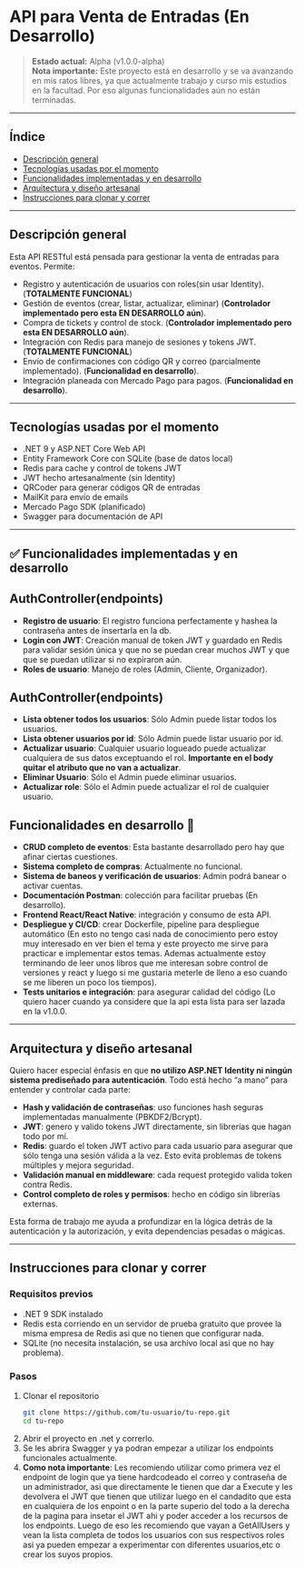# API para Venta de Entradas (En Desarrollo)

> **Estado actual:** Alpha (v1.0.0-alpha)  
> **Nota importante:** Este proyecto está en desarrollo y se va avanzando en mis ratos libres, ya que actualmente trabajo y curso mis estudios en la facultad. Por eso algunas funcionalidades aún no están terminadas.

---

## Índice

- [Descripción general](#descripción-general)  
- [Tecnologías usadas por el momento](#tecnologías-usadas-por-el-momento)  
- [Funcionalidades implementadas y en desarrollo](#funcionalidades-implementadas-y-en-desarrollo)  
- [Arquitectura y diseño artesanal](#arquitectura-y-diseño-artesanal)  
- [Instrucciones para clonar y correr](#instrucciones-para-clonar-y-correr)  

---

## Descripción general

Esta API RESTful está pensada para gestionar la venta de entradas para eventos. Permite:

- Registro y autenticación de usuarios con roles(sin usar Identity). (**TOTALMENTE FUNCIONAL**)
- Gestión de eventos (crear, listar, actualizar, eliminar) (**Controlador implementado pero esta EN DESARROLLO aún**).  
- Compra de tickets y control de stock. (**Controlador implementado pero esta EN DESARROLLO aún**).  
- Integración con Redis para manejo de sesiones y tokens JWT. (**TOTALMENTE FUNCIONAL**)
- Envío de confirmaciones con código QR y correo (parcialmente implementado). (**Funcionalidad en desarrollo**).
- Integración planeada con Mercado Pago para pagos. (**Funcionalidad en desarrollo**).
---

## Tecnologías usadas por el momento

- .NET 9 y ASP.NET Core Web API  
- Entity Framework Core con SQLite (base de datos local)  
- Redis para cache y control de tokens JWT  
- JWT hecho artesanalmente (sin Identity)  
- QRCoder para generar códigos QR de entradas  
- MailKit para envío de emails  
- Mercado Pago SDK (planificado)  
- Swagger para documentación de API  

---

## ✅ Funcionalidades implementadas y en desarrollo

## AuthController(endpoints)
- **Registro de usuario**: El registro funciona perfectamente y hashea la contraseña antes de insertarla en la db.  
- **Login con JWT**: Creación manual de token JWT y guardado en Redis para validar sesión única y que no se puedan crear muchos JWT y que que se puedan utilizar si no expiraron aún.  
- **Roles de usuario**: Manejo de roles (Admin, Cliente, Organizador).    

## AuthController(endpoints)
- **Lista obtener todos los usuarios**: Sólo Admin puede listar todos los usuarios.
- **Lista obtener usuarios por id**: Sólo Admin puede listar usuario por id.  
- **Actualizar usuario**: Cualquier usuario logueado puede actualizar cualquiera de sus datos exceptuando el rol. **Importante en el body quitar el atributo que no van a actualizar**.
- **Eliminar Usuario**: Sólo el Admin puede eliminar usuarios.  
- **Actualizar role**: Sólo el Admin puede actualizar el rol de cualquier usuario.  

## Funcionalidades en desarrollo 🚧

- **CRUD completo de eventos**: Esta bastante desarrollado pero hay que afinar ciertas cuestiones.
- **Sistema completo de compras**: Actualmente no funcional.
- **Sistema de baneos y verificación de usuarios**: Admin podrá banear o activar cuentas.  
- **Documentación Postman**: colección para facilitar pruebas (En desarrollo).  
- **Frontend React/React Native**: integración y consumo de esta API.
- **Despliegue y CI/CD**: crear Dockerfile, pipeline para despliegue automático (En esto no tengo casi nada de conocimiento pero estoy muy interesado en ver bien el tema y este proyecto me sirve para practicar e implementar estos temas. Ademas       actualmente estoy terminando de leer unos libros que me interesan sobre control de versiones y react y luego si me gustaria meterle de lleno a eso cuando se me liberen un poco los tiempos).
- **Tests unitarios e integración**: para asegurar calidad del código (Lo quiero hacer cuando ya considere que la api esta lista para ser lazada en la v1.0.0.  

---

## Arquitectura y diseño artesanal

Quiero hacer especial énfasis en que **no utilizo ASP.NET Identity ni ningún sistema prediseñado para autenticación**. Todo está hecho “a mano” para entender y controlar cada parte:

- **Hash y validación de contraseñas**: uso funciones hash seguras implementadas manualmente (PBKDF2/Bcrypt).  
- **JWT**: genero y valido tokens JWT directamente, sin librerías que hagan todo por mí.  
- **Redis**: guardo el token JWT activo para cada usuario para asegurar que sólo tenga una sesión válida a la vez. Esto evita problemas de tokens múltiples y mejora seguridad.  
- **Validación manual en middleware**: cada request protegido valida token contra Redis.  
- **Control completo de roles y permisos**: hecho en código sin librerías externas.

Esta forma de trabajo me ayuda a profundizar en la lógica detrás de la autenticación y la autorización, y evita dependencias pesadas o mágicas.

---

## Instrucciones para clonar y correr

### Requisitos previos

- .NET 9 SDK instalado  
- Redis esta corriendo en un servidor de prueba gratuito que provee la misma empresa de Redis asi que no tienen que configurar nada.  
- SQLite (no necesita instalación, se usa archivo local asi que no hay problema). 

### Pasos

1. Clonar el repositorio  
   ```bash
   git clone https://github.com/tu-usuario/tu-repo.git
   cd tu-repo
   
2. Abrir el proyecto en .net y correrlo.  
3. Se les abrira Swagger y ya podran empezar a utilizar los endpoints funcionales actualmente.
4. **Como nota importante**: Les recomiendo utilizar como primera vez el endpoint de login que ya tiene hardcodeado el correo y contraseña de un administrador, asi que directamente le tienen que dar a Execute y les devolvera el JWT que tienen que utilizar luego en el candadito que esta en cualquiera de los enpoint o en la parte superio del todo a la derecha de la pagina para insetar el JWT ahi y poder acceder a los recursos de los endpoints. Luego de eso les recomiendo que vayan a GetAllUsers y vean la lista completa de todos los usuarios con sus respectivos roles asi ya pueden empezar a experimentar con diferentes usuarios,etc o crear los suyos propios. 
